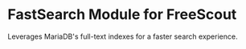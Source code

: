 # FastSearch Module for FreeScout

Leverages MariaDB's full-text indexes for a faster search experience.
